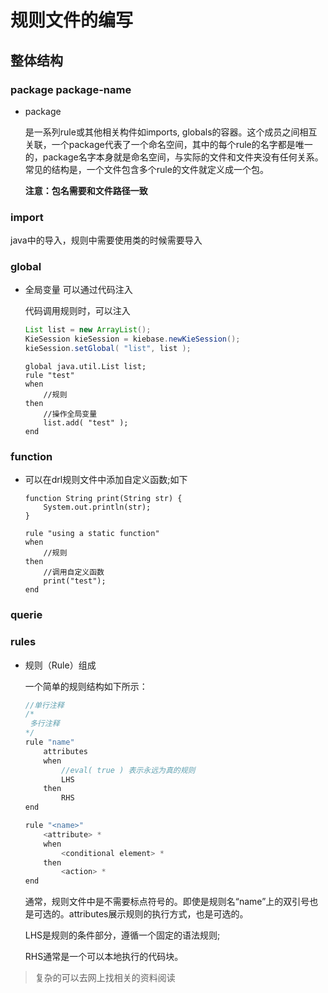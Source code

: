 # 规则文件的编写

## 整体结构

### package package-name

- package

    是一系列rule或其他相关构件如imports, globals的容器。这个成员之间相互关联，一个package代表了一个命名空间，其中的每个rule的名字都是唯一的，package名字本身就是命名空间，与实际的文件和文件夹没有任何关系。常见的结构是，一个文件包含多个rule的文件就定义成一个包。

    **注意：包名需要和文件路径一致**

### import

java中的导入，规则中需要使用类的时候需要导入

### global

- 全局变量 可以通过代码注入

    代码调用规则时，可以注入
    ```java
    List list = new ArrayList();
    KieSession kieSession = kiebase.newKieSession();
    kieSession.setGlobal( "list", list );
    ```

    ```drl
    global java.util.List list;
    rule "test"
    when
        //规则
    then
        //操作全局变量
        list.add( "test" );
    end
    ```

### function

- 可以在drl规则文件中添加自定义函数;如下

    ```drl
    function String print(String str) {
        System.out.println(str);
    }

    rule "using a static function"
    when
        //规则
    then
        //调用自定义函数
        print("test");
    end
    ```
### querie

### rules

- 规则（Rule）组成

    一个简单的规则结构如下所示：

    ```java
    //单行注释
    /*
     多行注释
    */
    rule "name"
        attributes
        when
            //eval( true ) 表示永远为真的规则
            LHS
        then
            RHS
    end

    rule "<name>"
        <attribute> *
        when
            <conditional element> *
        then
            <action> *
    end
    ```
    通常，规则文件中是不需要标点符号的。即使是规则名“name”上的双引号也是可选的。attributes展示规则的执行方式，也是可选的。
    
    LHS是规则的条件部分，遵循一个固定的语法规则;

    RHS通常是一个可以本地执行的代码块。

>复杂的可以去网上找相关的资料阅读